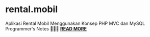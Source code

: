 # rental.mobil
 Aplikasi Rental Mobil Menggunakan Konsep PHP MVC dan MySQL <br>
Programmer's Notes 👨🏻‍💻 <a href="https://codinglan.blogspot.com"><b>READ MORE</b></a>

